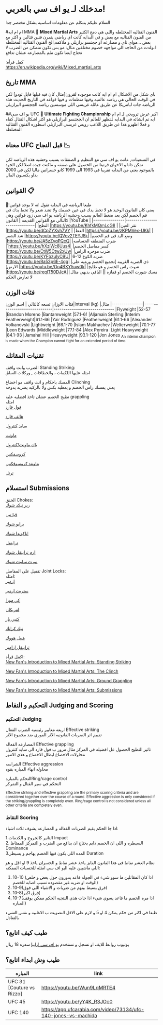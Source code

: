 # مدخلك لـ يو اف سي بالعربي!
السلام عليكم
بنتكلم عن معلومات اساسيه بشكل مختصر جدا


#ام ام ايه MMA 🤼
**Mixed Martial Arts** الفنون القتاليه المختلطه 
واللي هي دمج الكثير من الفنون القتاليه مع بعض و في البدايه كانت اي رياضي يتمرن فنين قتالين و اكثر مع بعض 
...مواي تاي و مصارعه او ججتسو برازيلي و ملاكمه,الخ
الفنون القتاليه المختلطه انولدت من الحاجه الى مواجهه خصوم مختلفين مثال: مو بس تكون متمكن من الضرب لا تحتاج ايضا تكون ملم بالمصارعه عشان تدافع

:كمل قرأه<br />
https://en.wikipedia.org/wiki/Mixed_martial_arts


## تاريخ MMA

باي شكل من الاشكال ام ام ايه كانت موجوده لقرون[مثال كان فيه قبلها فايل تودو] لكن في الوقت الحالي هي رياضه عالميه وفيها منظمات و فيها قواعد
في التاريخ الحديث هذه الرياضه جات لـامريكا عن طريق عائله غريسي اللي موسسين رياضه الججتسو البرازيلي

##يو اف سي UFC 🚩
**Ultimate Fighting Championship**  اكبر عرض ترويجي لـ ام ام ايه
تم انشائه في البدايه لـتظهر للعالم ان الججتسو البرازيلي هو اكثر اشكال القتال كفاه و فعلا اظهرو هذا عن طريق اللاعب رويس غريسي البرازيلي اسطوره الفنون القتاليه المختلطه 


## معناه UFC قبل النجاح 📉
في التسعينات, عانت يو اف سي مع التنظيم و الصفقات بسبب وحشيه هذه الرياضه 
لكن تمكن دانا و الاخوان فرتيتا من الحصول على صفقه و ماكنت جيده اصلا لكن الجود بالموجود 
يعني من البدايه تقريبا في 1993 الى 1999 كانو خسرانين ماليا لكن في 2000 بداو يكسبون المال

## القوانين 📋

🥊!طبعا الرياضه في البدايه تقول انه لا يوجد قوانين  
يعني كان القانون الوحيد هو لا تحط يدك في عين خصمك  ولا تشد شعر ولا تحط يدك في فم الخصم
لكن بعد ضغط  العالم بسبب وحشيه الرياضه يو اف سي زود قوانين وهي كالتالي مع القوانين القديمه 
|        القانون        |YouTube                        |
|----------------|-------------------------------|
|النطح 			 |https://youtu.be/KhfkMQmLcG8            |
|نقر العين       |https://youtu.be/dCpZYXvh7VY            |
|العظ        	 |https://youtu.be/zKPMVex-UKk|
|شد الشعر      	 |https://youtu.be/QVov2TEYJ8k|
|وضع اليد في فم الخصم    |https://youtu.be/JA5zZvqPQcQ|
|ضرب المنطقه الحساسه          |`https://youtu.be/hXziWc8Uus4|
|كسر مفاصل الخصم         |https://youtu.be/CtW5Ctw2xUw|
|ضرب موخره الراس        |https://youtu.be/KYFbzuIvO9U|
|ضربه الكوع 12-6       |https://youtu.be/Ba53p6E-4gg|
|ذي الضربه الغريبه [تجميع الخصم ورميه على الارض]     |https://youtu.be/Op4BXY5uw0k|
|شوت راس الخصم و هو طايح       |https://youtu.be/reqlT50DJcA|
|مسك شورت الخصم او قفازه       ||
الباقي بديهي مثال لا تعارض الحكم 

## فئات الوزن
فئات الاوزان تسعه كالتالي
|        اسم الوزن|Interval (kg)                       |مثال
|----------------|-------------------------------|-------------------------------
|Flyweight		 |52-57          				 |Brandon Moreno
|Bantamweight     |57.1-61						|Aljamain Sterling
|Interim Featherweight|61.1-66					|Yair Rodriguez
|Featherweight		|61.1-66						|Alexander Volkanovski
|Lightweight		|66.1-70						|Islam Makhachev
|Welterweight		|70.1-77					|Leon Edwards
|Middleweight		|77.1-84				|Alex Pereira
|Light Heavyweight	|84.1-93				|Jamahal Hill
|Heavyweight		|93.1-120				|Jon Jones
<sub>An interim champion is made when the Champion cannot fight for an extended period of time.</sub>




## تقنيات المقاتله
الضرب وانت واقف Standing Striking: <br />
امثله عليها 
اللكمات ، والخطافات , وركلات الساق

المسك باحكام و انت واقف مو اخضاع Clinching <br />
يعني يمسك راس الخصم و يعطيه بكس ولا بالركبه يضربه يدوخه 

 تطيح الخصم عشان تاخذ افضليه عليه  grappling<br />
امثله<br /> 
[فول قارد](https://imgur.com/MmYE3J4)

[هالف قارد](http://imgur.com/Zbkzd4F)

[سايد كنترول](http://imgur.com/7AAsTN2)

[ماونت](http://imgur.com/o3wtEDj)

[باك ماونت/كنترول](http://imgur.com/gtxIYVC)

[كروسفكس](http://imgur.com/GAP82LH)

[ماونتد كروسوفكس](http://imgur.com/imFkzQH)

[ترتل](http://imgur.com/9LBNUDJ)

## استسلام Submissions <br />
الخنق Chokes:<br />
 [رير نيكد شوك](http://imgur.com/RXrWVGM)

[قيا تين ](http://imgur.com/eJdKXq1)

[برابو شوك](http://imgur.com/jFpPjhN)

[اناكوندا شوك](http://imgur.com/VuJsXWm)

[تراينقل](http://imgur.com/sIHefFJ)

[ارم تراينقل شوك](http://imgur.com/QTEBChO)

[نورث ساوث شوك](http://imgur.com/mGojA7F)

تقفيل على المفاصل Joint Locks:<br />
امثله: <br />
[ارمبر](http://imgur.com/LXcGoqv)

[ستريت ارمبر](http://imgur.com/Jx7UaX4)

[كي مورا](http://imgur.com/p9knR99)


[امريكان](http://imgur.com/7BMoHeh)

[كنيي بار](http://imgur.com/lohtClM)

[نيك كرانك](http://imgur.com/CQmftYN)

[هييل هووك](http://imgur.com/WVzSlaW)

[تراينقل ارامبر](http://imgur.com/PySuSju)

اكمل قرأه:<br />
[New Fan's Introduction to Mixed Martial Arts: Standing Striking](http://www.bloodyelbow.com/2011/12/12/2599444/mma-ufc-striking-technique-new-fans)

[New Fan's Introduction to Mixed Martial Arts: The Clinch](http://www.bloodyelbow.com/2011/12/24/2632138/mma-technique-clinch-new-fan-introduction)

[New Fan's Introduction to Mixed Martial Arts: Ground Grappling](http://www.bloodyelbow.com/2012/1/25/2712308/new-fans-introduction-to-mixed-martial-arts-UFC-on-Fox-2)

[New Fan's Introduction to Mixed Martial Arts: Submissions](http://www.bloodyelbow.com/2012/2/28/2811052/new-fans-introduction-to-mixed-martial-arts-submissions-UFC-on-FX-2)
 
 


## التحكيم و النقاط Judging and Scoring 
### التحكيم Judging 
اربعه معايير رئيسيه 
الضرب الفعال Effective striking <br />
تقييم اثر الضربات القانونيه
الاثر الفوري ضد مجموع الاثر

المصارعه الفعاله Effective grappling<br />
تاثير التطيح 
الحصول عل افضيله في المركز مثال  مرور ب فول قارد الى سايد كنترول
محاولات الاخضاع
ابطال الاخضاع و هذي الامور

الشراسه Effective aggression<br />
محاوله انهاء المباره بقوه


التحكم بالمبارهRing/cage control<br />
التحكم في سير القتال و التمركز

<sub>Effective striking and effective grappling are the primary scoring criteria and are considered together over the course of a round. Effective aggression is only considered if the striking/grappling is completely even. Ring/cage control is not considered unless all other criteria are completely even.</sub>

### النقاط Scoring
اذا جا الحكم يقيم الضربات الفعاله و المصارعه يشوف ثلاث اشياء:

 1.التاثير كالجروح و الكدمات Impact<br />
 2. السيطره و اللي ان الخصم دايم يحتاج ان يدافع من الضرب و التمركز الممتاظ Dominance<br />
 3.المده اللي يكون فيها الخصم يهاجم و يسيطر Duration<br />

نظام العشر نقاط في هذا القانون الفايز ياخذ عشر نقاط و الخسران ياخذ 9 او اقل و هو اللي ماشيين عليه اليو اف سي امثله للحسبات الممكنه:

 1. 10-10 (اذا كان المقاتلين ما سوو شيء في الجوله قاعد يدورون حول بعض و خلص الوقت او ضربه غير مقصوده تسبب اصابه للخصم)
 2. 10-9(فرق بسيط بينهم من ضربات و الاشياء اللي فوق)
 3. 10-8(فرق اكبر)
 4. 10-7(اذا مره الخصم ما قاعد يسوي شيء اذا جات هذي النتجيه الحكم ممكن يوقف المباره)
 
 طبعا في اكثر من حكم يمكن 4 او 5 
 و لازم على الاقل  التصويت ب الاغلبيه
 و نفس الشيء بالتعادل

## طيب كيف اتابع؟
يوتيوب 
روابط للايف 
او تسجل و تستخدم [يو اف سي ارابيا](https://app.ufcarabia.com/home)
سعره 18 ريال

## طيب وش ابداء  اتابع؟
|  المباره| link |
|--|--|
| UFC 31 [Couture vs Rizzo] | https://youtu.be/Wun9LqMRTE4 |
| UFC 45  |https://youtu.be/yY4K_R3JOc0|
| UFC 140  |https://app.ufcarabia.com/video/73134/ufc-140-jones-vs-machida|
